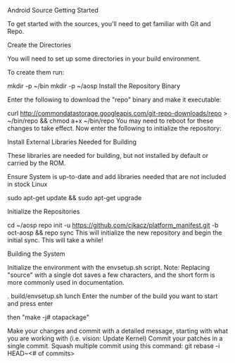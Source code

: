 Android Source
Getting Started

To get started with the sources, you'll need to get familiar with Git and Repo.

Create the Directories

You will need to set up some directories in your build environment.

To create them run:

mkdir -p ~/bin
mkdir -p ~/aosp
Install the Repository Binary

Enter the following to download the "repo" binary and make it executable:

curl http://commondatastorage.googleapis.com/git-repo-downloads/repo > ~/bin/repo && chmod a+x ~/bin/repo
You may need to reboot for these changes to take effect. Now enter the following to initialize the repository:

Install External Libraries Needed for Building

These libraries are needed for building, but not installed by default or carried by the ROM.

Ensure System is up-to-date and add libraries needed that are not included in stock Linux

sudo apt-get update && sudo apt-get upgrade

Initialize the Repositories

cd ~/aosp
repo init -u https://github.com/cjkacz/platform_manifest.git -b oct-aosp && repo sync
This will initialize the new repository and begin the initial sync. This will take a while!

Building the System

Initialize the environment with the envsetup.sh script. Note: Replacing "source" with a single dot saves a few characters, and the short form is more commonly used in documentation.

. build/envsetup.sh
lunch
Enter the number of the build you want to start and press enter

then "make -j# otapackage"


<This section to be filled in at a later time>
Make your changes and commit with a detailed message, starting with what you are working with (i.e. vision: Update Kernel) Commit your patches in a single commit. Squash multiple commit using this command: git rebase -i HEAD~<# of commits>

